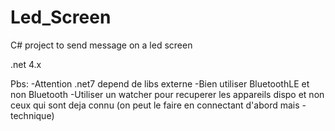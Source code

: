 # Led_Screen
 C# project to send message on a led screen


.net 4.x

Pbs: 
-Attention .net7 depend de libs externe
-Bien utiliser BluetoothLE et non Bluetooth
-Utiliser un watcher pour recuperer les appareils dispo et non ceux qui sont deja connu (on peut le faire en connectant d'abord mais - technique)
